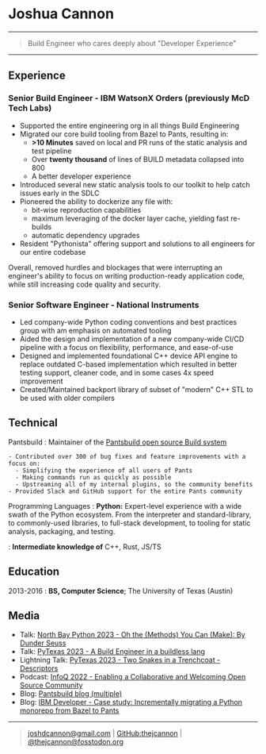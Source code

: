 # Joshua Cannon

---

> Build Engineer who cares deeply about "Developer Experience"

---

## Experience

### Senior Build Engineer - IBM WatsonX Orders (previously McD Tech Labs)

- Supported the entire engineering org in all things Build Engineering
- Migrated our core build tooling from Bazel to Pants, resulting in:
  - **>10 Minutes** saved on local and PR runs of the static analysis and test pipeline
  - Over **twenty thousand** of lines of BUILD metadata collapsed into 800
  - A better developer experience
- Introduced several new static analysis tools to our toolkit to help catch issues early in the SDLC
- Pioneered the ability to dockerize any file with:
  - bit-wise reproduction capabilities
  - maximum leveraging of the docker layer cache, yielding fast re-builds
  - automatic dependency upgrades
- Resident "Pythonista" offering support and solutions to all engineers for our entire codebase

Overall, removed hurdles and blockages that were interrupting an engineer's ability to focus on
writing production-ready application code, while still increasing code quality and security.

### Senior Software Engineer - National Instruments

- Led company-wide Python coding conventions and best practices group with am emphasis on automated
  tooling
- Aided the design and implementation of a new company-wide CI/CD pipeline with a focus on
  flexibility, performance, and ease-of-use
- Designed and implemented foundational C++ device API engine to replace outdated C-based
  implementation which resulted in better testing support, cleaner code, and in some cases 4x speed
  improvement
- Created/Maintained backport library of subset of "modern" C++ STL to be used with older compilers

## Technical

Pantsbuild
: Maintainer of the [Pantsbuild open source Build system](https://www.pantsbuild.org/)

    - Contributed over 300 of bug fixes and feature improvements with a focus on:
      - Simplifying the experience of all users of Pants
      - Making commands run as quickly as possible
      - Upstreaming all of my internal plugins, so the community benefits
    - Provided Slack and GitHub support for the entire Pants community

Programming Languages
: **Python:** Expert-level experience with a wide swath of the Python ecosystem. From the
interpreter and standard-library, to commonly-used libraries, to full-stack development,
to tooling for static analysis, packaging, and testing.

: **Intermediate knowledge of** C++, Rust, JS/TS

## Education

2013-2016
: **BS, Computer Science**; The University of Texas (Austin)

## Media

- Talk: [North Bay Python 2023 - Oh the (Methods) You Can (Make): By Dunder Seuss](https://youtu.be/CSpzTx-S8B0)
- Talk: [PyTexas 2023 - A Build Engineer in a buildless lang](https://youtu.be/OENthsW-bMs)
- Lightning Talk: [PyTexas 2023 - Two Snakes in a Trenchcoat - Descriptors](https://youtu.be/Y_lfGon4iiE?t=1003)
- Podcast: [InfoQ 2022 - Enabling a Collaborative and Welcoming Open Source Community](https://www.infoq.com/podcasts/welcoming-open-source-community/)
- Blog: [Pantsbuild blog (multiple)](https://blog.pantsbuild.org/author/joshua/)
- Blog: [IBM Developer - Case study: Incrementally migrating a Python monorepo from Bazel to Pants](https://developer.ibm.com/blogs/case-study-incrementally-migrating-a-python-monorepo-from-bazel-to-pants/)

---

> <joshdcannon@gmail.com> | [GitHub:thejcannon](https://github.com/thejcannon) | [@thejcannon@fosstodon.org](https://fosstodon.org/@thejcannon)
